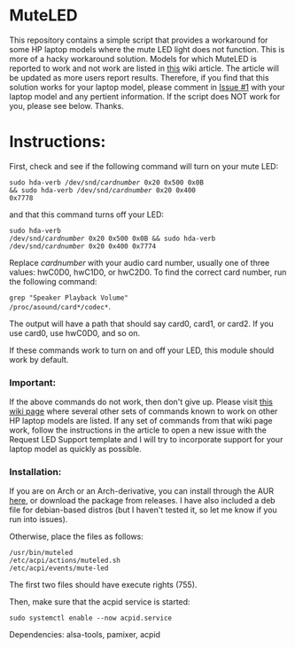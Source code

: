 # MuteLED

This repository contains a simple script that provides a workaround for some HP laptop models where the mute LED light does not function. This is more of a hacky workaround solution. Models for which MuteLED is reported to work and not work are listed in [this](https://github.com/username227/MuteLED/wiki/Support-by-Laptop-Model) wiki article. The article will be updated as more users report results. Therefore, if you find that this solution works for your laptop model, please comment in [Issue #1](https://github.com/username227/MuteLED/issues/1) with your laptop model and any pertient information. If the script does NOT work for you, please see below. Thanks.

# Instructions:

First, check and see if the following command will turn on your mute LED:<p>
<code>sudo hda-verb /dev/snd/_cardnumber_ 0x20 0x500 0x0B && sudo hda-verb /dev/snd/_cardnumber_ 0x20 0x400 0x7778</code>

and that this command turns off your LED:<p>
<code>sudo hda-verb /dev/snd/_cardnumber_ 0x20 0x500 0x0B && sudo hda-verb /dev/snd/_cardnumber_ 0x20 0x400 0x7774</code><p>
Replace _cardnumber_ with your audio card number, usually one of three values: hwC0D0, hwC1D0, or hwC2D0. To find the correct card number, run the following command:<p>
<code>grep "Speaker Playback Volume" /proc/asound/card*/codec*</code>.<p>
The output will have a path that should say card0, card1, or card2. If you use card0,  use hwC0D0, and so on.

If these commands work to turn on and off your LED, this module should work by default.
### Important:
If the above commands do not work, then don't give up. Please visit [this wiki page](https://github.com/username227/MuteLED/wiki/Get-Support-For-Your-Laptop-Model) where several other sets of commands known to work on other HP laptop models are listed. If any set of commands from that wiki page work, follow the instructions in the article to open a new issue with the Request LED Support template and I will try to incorporate support for your laptop model as quickly as possible.

### Installation:
If you are on Arch or an Arch-derivative, you can install through the AUR [here](https://aur.archlinux.org/packages/muteled), or download the package from releases. I have also included a deb file for debian-based distros (but I haven't tested it, so let me know if you run into issues).

Otherwise, place the files as follows:
```
/usr/bin/muteled
/etc/acpi/actions/muteled.sh
/etc/acpi/events/mute-led
```
The first two files should have execute rights (755).

Then, make sure that the acpid service is started:
```
sudo systemctl enable --now acpid.service
```

Dependencies: alsa-tools, pamixer, acpid
